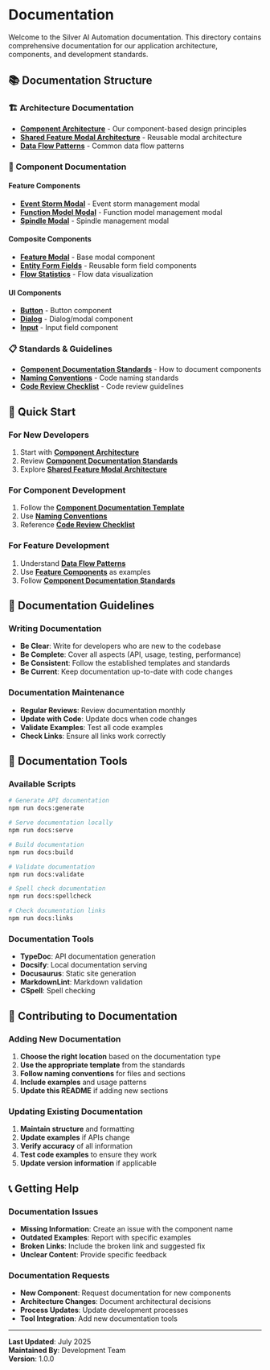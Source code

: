 # Documentation

Welcome to the Silver AI Automation documentation. This directory contains comprehensive documentation for our application architecture, components, and development standards.

## 📚 Documentation Structure

### 🏗️ Architecture Documentation
- **[Component Architecture](./architecture/component-architecture.md)** - Our component-based design principles
- **[Shared Feature Modal Architecture](./shared-feature-modal-architecture.md)** - Reusable modal architecture
- **[Data Flow Patterns](./architecture/data-flow-patterns.md)** - Common data flow patterns

### 🧩 Component Documentation

#### Feature Components
- **[Event Storm Modal](./components/feature-components/event-storm-modal.md)** - Event storm management modal
- **[Function Model Modal](./components/feature-components/function-model-modal.md)** - Function model management modal
- **[Spindle Modal](./components/feature-components/spindle-modal.md)** - Spindle management modal

#### Composite Components
- **[Feature Modal](./components/composite-components/feature-modal.md)** - Base modal component
- **[Entity Form Fields](./components/composite-components/entity-form-fields.md)** - Reusable form field components
- **[Flow Statistics](./components/composite-components/flow-statistics.md)** - Flow data visualization

#### UI Components
- **[Button](./components/ui-components/button.md)** - Button component
- **[Dialog](./components/ui-components/dialog.md)** - Dialog/modal component
- **[Input](./components/ui-components/input.md)** - Input field component

### 📋 Standards & Guidelines
- **[Component Documentation Standards](./standards/component-documentation-standards.md)** - How to document components
- **[Naming Conventions](./standards/naming-conventions.md)** - Code naming standards
- **[Code Review Checklist](./standards/code-review-checklist.md)** - Code review guidelines

## 🚀 Quick Start

### For New Developers
1. Start with **[Component Architecture](./architecture/component-architecture.md)**
2. Review **[Component Documentation Standards](./standards/component-documentation-standards.md)**
3. Explore **[Shared Feature Modal Architecture](./shared-feature-modal-architecture.md)**

### For Component Development
1. Follow the **[Component Documentation Template](./standards/component-documentation-standards.md#component-documentation-template)**
2. Use **[Naming Conventions](./standards/naming-conventions.md)**
3. Reference **[Code Review Checklist](./standards/code-review-checklist.md)**

### For Feature Development
1. Understand **[Data Flow Patterns](./architecture/data-flow-patterns.md)**
2. Use **[Feature Components](./components/feature-components/)** as examples
3. Follow **[Component Documentation Standards](./standards/component-documentation-standards.md)**

## 📖 Documentation Guidelines

### Writing Documentation
- **Be Clear**: Write for developers who are new to the codebase
- **Be Complete**: Cover all aspects (API, usage, testing, performance)
- **Be Consistent**: Follow the established templates and standards
- **Be Current**: Keep documentation up-to-date with code changes

### Documentation Maintenance
- **Regular Reviews**: Review documentation monthly
- **Update with Code**: Update docs when code changes
- **Validate Examples**: Test all code examples
- **Check Links**: Ensure all links work correctly

## 🔧 Documentation Tools

### Available Scripts
```bash
# Generate API documentation
npm run docs:generate

# Serve documentation locally
npm run docs:serve

# Build documentation
npm run docs:build

# Validate documentation
npm run docs:validate

# Spell check documentation
npm run docs:spellcheck

# Check documentation links
npm run docs:links
```

### Documentation Tools
- **TypeDoc**: API documentation generation
- **Docsify**: Local documentation serving
- **Docusaurus**: Static site generation
- **MarkdownLint**: Markdown validation
- **CSpell**: Spell checking

## 🤝 Contributing to Documentation

### Adding New Documentation
1. **Choose the right location** based on the documentation type
2. **Use the appropriate template** from the standards
3. **Follow naming conventions** for files and sections
4. **Include examples** and usage patterns
5. **Update this README** if adding new sections

### Updating Existing Documentation
1. **Maintain structure** and formatting
2. **Update examples** if APIs change
3. **Verify accuracy** of all information
4. **Test code examples** to ensure they work
5. **Update version information** if applicable

## 📞 Getting Help

### Documentation Issues
- **Missing Information**: Create an issue with the component name
- **Outdated Examples**: Report with specific examples
- **Broken Links**: Include the broken link and suggested fix
- **Unclear Content**: Provide specific feedback

### Documentation Requests
- **New Component**: Request documentation for new components
- **Architecture Changes**: Document architectural decisions
- **Process Updates**: Update development processes
- **Tool Integration**: Add new documentation tools

---

**Last Updated**: July 2025  
**Maintained By**: Development Team  
**Version**: 1.0.0 